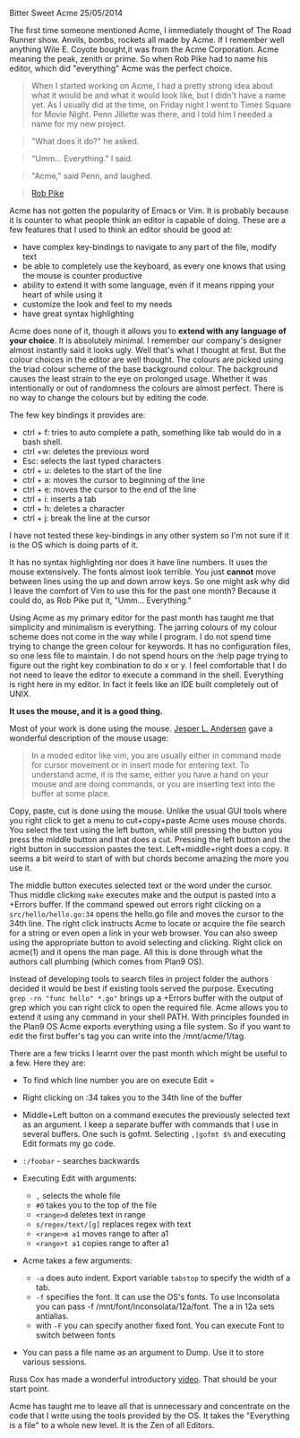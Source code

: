 Bitter Sweet Acme
25/05/2014

The first time someone mentioned Acme, I immediately thought of The Road Runner show. Anvils, bombs, rockets all made by Acme. If I remember well anything Wile E. Coyote bought,it was from the Acme Corporation. Acme meaning the peak, zenith or prime. So when Rob Pike had to name his editor, which did "everything" Acme was the perfect choice.


> When I started working on Acme, I had a pretty strong idea about what it would be and what it would look like, but I didn't have a name yet. As I usually did at the time, on Friday night I went to Times Square for Movie Night. Penn Jillette was there, and I told him I needed a name for my new project.

> "What does it do?" he asked.

> "Umm... Everything." I said.

> "Acme," said Penn, and laughed.

> [Rob Pike](http://research.swtch.com/acme)

Acme has not gotten the popularity of Emacs or Vim. It is probably because it is counter to what people think an editor is capable of doing. These are a few features that I used to think an editor should be good at:

- have complex key-bindings to navigate to any part of the file, modify text 
- be able to completely use the keyboard, as every one knows that using the mouse is counter productive
- ability to extend it with some language, even if it means ripping your heart of while using it
- customize the look and feel to my needs
- have great syntax highlighting


Acme does none of it, though it allows you to **extend with any language of your choice**. It is absolutely minimal. I remember our company's designer almost instantly said it looks ugly. Well that's what I thought at first. But the colour choices in the editor are well thought. The colours are picked using the triad colour scheme of the base background colour. The background causes the least strain to the eye on prolonged usage. Whether it was intentionally or out of randomness the colours are almost perfect. There is no way to change the colours but by editing the code. 

The few key bindings it provides are:

- ctrl + f: tries to auto complete a path, something like tab would do in a bash shell.
- ctrl +w: deletes the previous word
- Esc: selects the last typed characters
- ctrl + u: deletes to the start of the line
- ctrl + a: moves the cursor to beginning of the line
- ctrl + e: moves the cursor to the end of the line
- ctrl + i: inserts a tab
- ctrl + h: deletes a character
- ctrl + j: break the line at the cursor

I have not tested these key-bindings in any other system so I'm not sure if it is the OS which is doing parts of it. 

It has no syntax highlighting nor does it have line numbers. It uses the mouse extensively. The fonts almost look terrible. You just **cannot** move between lines using the up and down arrow keys. So one might ask why did I leave the comfort of Vim to use this for the past one month? Because it could do, as Rob Pike put it, "Umm... Everything."

Using Acme as my primary editor for the past month has taught me that simplicity and minimalism is everything. The jarring colours of my colour scheme does not come in the way while I program. I do not spend time trying to change the green colour for keywords. It has no configuration files, so one less file to maintain. I do not spend hours on the :help page trying to figure out the right key combination to do x or y. I feel comfortable that I do not need to leave the editor to execute a command in the shell. Everything is right here in my editor. In fact it feels like an IDE built completely out of UNIX.

**It uses the mouse, and it is a good thing.**

Most of your work is done using the mouse. [Jesper L. Andersen](http://jlouisramblings.blogspot.in/2013/04/acme-as-editor_20.html) gave a wonderful description of the mouse usage:

> In a moded editor like vim, you are usually either in command mode for cursor movement or in insert mode for entering text. To understand acme, it is the same, either you have a hand on your mouse and are doing commands, or you are inserting text into the buffer at some place.

Copy, paste, cut is done using the mouse. Unlike the usual GUI tools where you right click to get a menu to cut+copy+paste Acme uses mouse chords. You select the text using the left button, while still pressing the button you press the middle button and that does a cut. Pressing the left button and the right button in succession pastes the text. Left+middle+right does a copy. It seems a bit weird to start of with but chords become amazing the more you use it.

The middle button executes selected text or the word under the cursor. Thus middle clicking `make` executes make and the output is pasted into a +Errors buffer. If the command spewed out errors right clicking on a `src/hello/hello.go:34` opens the hello.go file and moves the cursor to the 34th line. The right click instructs Acme to locate or acquire the file search for a string or even open a link in your web browser. You can also sweep using the appropriate button to avoid selecting and clicking. Right click on acme(1) and it opens the man page. All this is done through what the authors call plumbing (which comes from Plan9 OS). 

Instead of developing tools to search files in project folder the authors decided it would be best if existing tools served the purpose. Executing `grep -rn "func hello" *.go"` brings up a +Errors buffer with the output of grep which you can right click to open the required file. Acme allows you to extend it using any command in your shell PATH. With principles founded in the Plan9 OS Acme exports everything using a file system. So if you want to edit the first buffer's tag you can write into the /mnt/acme/1/tag. 

There are a few tricks I learnt over the past month which might be useful to a few. Here they are:

- To find which line number you are on execute Edit =
- Right clicking on :34 takes you to the 34th line of the buffer
- Middle+Left button on a command executes the previously selected text as an argument. I keep a separate buffer with commands that I use in several buffers. One such is gofmt. Selecting `,|gofmt $%` and executing Edit formats my go code. 
- `:/foobar` - searches backwards
- Executing Edit with arguments: 
    - `,` selects the whole file
    - `#0` takes you to the top of the file
    - `<range>d`  deletes text in range
    - `s/regex/text/[g]`  replaces regex with text 
    - `<range>m a1` moves range to after a1
    - `<range>t a1`  copies range to after a1
    
- Acme takes a few arguments:
    - `-a` does auto indent. Export variable `tabstop` to specify the width of a tab.
    - `-f` specifies the font. It can use the OS's fonts. To use Inconsolata you can pass -f /mnt/font/Inconsolata/12a/font. The a in 12a sets antialias.
    - with `-F` you can specify another fixed font. You can execute Font to switch between fonts

- You can pass a file name as an argument to Dump. Use it to store various sessions. 

Russ Cox has made a wonderful introductory [video](http://research.swtch.com/acme). That should be your start point.

Acme has taught me to leave all that is unnecessary and concentrate on the code that I write using the tools provided by the OS. It takes the "Everything is a file" to a whole new level. It is the Zen of all Editors.
